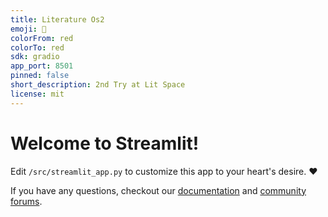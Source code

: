 ```yaml
---
title: Literature Os2
emoji: 🚀
colorFrom: red
colorTo: red
sdk: gradio
app_port: 8501
pinned: false
short_description: 2nd Try at Lit Space
license: mit
---
```


# Welcome to Streamlit!

Edit `/src/streamlit_app.py` to customize this app to your heart's desire. :heart:

If you have any questions, checkout our [documentation](https://docs.streamlit.io) and [community
forums](https://discuss.streamlit.io).